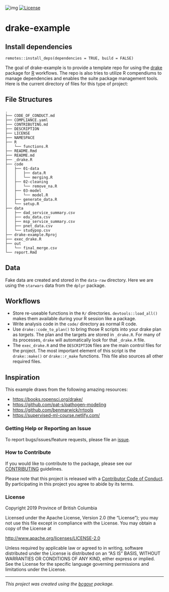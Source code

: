 
<!--
Copyright 2018 Province of British Columbia

Licensed under the Apache License, Version 2.0 (the "License");
you may not use this file except in compliance with the License.
You may obtain a copy of the License at

http://www.apache.org/licenses/LICENSE-2.0

Unless required by applicable law or agreed to in writing, software distributed under the License is distributed on an "AS IS" BASIS,
WITHOUT WARRANTIES OR CONDITIONS OF ANY KIND, either express or implied.
See the License for the specific language governing permissions and limitations under the License.
-->

![img](https://img.shields.io/badge/Lifecycle-Maturing-007EC6)
[![License](https://img.shields.io/badge/License-Apache%202.0-blue.svg)](https://opensource.org/licenses/Apache-2.0)

# drake-example

## Install dependencies

    remotes::install_deps(dependencies = TRUE, build = FALSE)

The goal of drake-example is to provide a template repo for using the
[drake](https://ropensci.github.io/drake/) package for
[R](https://www.r-project.org/) workflows. The repo is also tries to
utilize R compendiums to manage dependencies and enables the suite
package management tools. Here is the current directory of files for
this type of project:

## File Structures

    .
    ├── CODE_OF_CONDUCT.md
    ├── COMPLIANCE.yaml
    ├── CONTRIBUTING.md
    ├── DESCRIPTION
    ├── LICENSE
    ├── NAMESPACE
    ├── R
    │   └── functions.R
    ├── README.Rmd
    ├── README.md
    ├── _drake.R
    ├── code
    │   ├── 01-data
    │   │   ├── data.R
    │   │   └── merging.R
    │   ├── 02-cleaning
    │   │   └── remove_na.R
    │   ├── 03-model
    │   │   └── model.R
    │   ├── generate_data.R
    │   └── setup.R
    ├── data
    │   ├── dad_service_summary.csv
    │   ├── edu_data.csv
    │   ├── msp_service_summary.csv
    │   ├── pnet_data.csv
    │   └── studypop.csv
    ├── drake-example.Rproj
    ├── exec_drake.R
    ├── out
    │   └── final_merge.csv
    └── report.Rmd

## Data

Fake data are created and stored in the `data-raw` directory. Here we
are using the `starwars` data from the `dplyr` package.

## Workflows

-   Store re-useable functions in the `R/` directories.
    `devtools::load_all()` makes them available during your R session
    like a package.
-   Write analysis code in the `code/` directory as normal R code.
-   Use `drake::code_to_plan()` to bring those R scripts into your drake
    plan as *targets*. The plan and the targets are stored in
    `_drake.R`. For many of its processes, `drake` will automatically
    look for that `_drake.R` file.
-   The `exec_drake.R` and the `DESCRIPTION` files are the main control
    files for the project. The most important element of this script is
    the `drake::make()` or `drake::r_make` functions. This file also
    sources all other required files.

## Inspiration

This example draws from the following amazing resources:

-   <a href="https://books.ropensci.org/drake/" class="uri">https://books.ropensci.org/drake/</a>
-   <a href="https://github.com/pat-s/pathogen-modeling" class="uri">https://github.com/pat-s/pathogen-modeling</a>
-   <a href="https://github.com/benmarwick/rrtools" class="uri">https://github.com/benmarwick/rrtools</a>
-   <a href="https://supervised-ml-course.netlify.com/" class="uri">https://supervised-ml-course.netlify.com/</a>

### Getting Help or Reporting an Issue

To report bugs/issues/feature requests, please file an
[issue](https://github.com/bcgov/drake-example/issues/).

### How to Contribute

If you would like to contribute to the package, please see our
[CONTRIBUTING](CONTRIBUTING.md) guidelines.

Please note that this project is released with a [Contributor Code of
Conduct](CODE_OF_CONDUCT.md). By participating in this project you agree
to abide by its terms.

### License

Copyright 2019 Province of British Columbia

Licensed under the Apache License, Version 2.0 (the “License”); you may
not use this file except in compliance with the License. You may obtain
a copy of the License at

<a href="http://www.apache.org/licenses/LICENSE-2.0" class="uri">http://www.apache.org/licenses/LICENSE-2.0</a>

Unless required by applicable law or agreed to in writing, software
distributed under the License is distributed on an “AS IS” BASIS,
WITHOUT WARRANTIES OR CONDITIONS OF ANY KIND, either express or implied.
See the License for the specific language governing permissions and
limitations under the License.

------------------------------------------------------------------------

*This project was created using the
[bcgovr](https://github.com/bcgov/bcgovr) package.*
